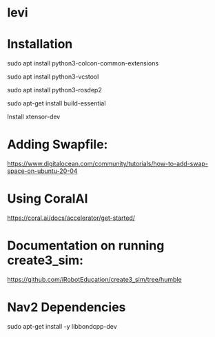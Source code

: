 # levi

# Installation
sudo apt install python3-colcon-common-extensions

sudo apt install python3-vcstool

sudo apt install python3-rosdep2

sudo apt-get install build-essential

Install xtensor-dev

# Adding Swapfile:
https://www.digitalocean.com/community/tutorials/how-to-add-swap-space-on-ubuntu-20-04


# Using CoralAI
https://coral.ai/docs/accelerator/get-started/

# Documentation on running create3_sim:
https://github.com/iRobotEducation/create3_sim/tree/humble


# Nav2 Dependencies

sudo apt-get install -y libbondcpp-dev

